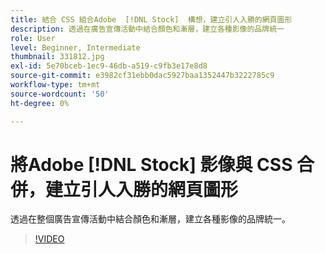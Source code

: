 ```yaml
---
title: 結合 CSS 組合Adobe  [!DNL Stock]  構想，建立引人入勝的網頁圖形
description: 透過在廣告宣傳活動中結合顏色和漸層，建立各種影像的品牌統一
role: User
level: Beginner, Intermediate
thumbnail: 331812.jpg
exl-id: 5e70bceb-1ec9-46db-a519-c9fb3e17e8d8
source-git-commit: e3982cf31ebb0dac5927baa1352447b3222785c9
workflow-type: tm+mt
source-wordcount: '50'
ht-degree: 0%

---
```


# 將Adobe [!DNL Stock] 影像與 CSS 合併，建立引人入勝的網頁圖形

透過在整個廣告宣傳活動中結合顏色和漸層，建立各種影像的品牌統一。

>[!VIDEO](https://video.tv.adobe.com/v/331812?hidetitle=true)
